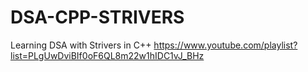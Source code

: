 # DSA-CPP-STRIVERS
Learning DSA with Strivers in C++
https://www.youtube.com/playlist?list=PLgUwDviBIf0oF6QL8m22w1hIDC1vJ_BHz
